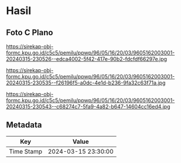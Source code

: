 # Hasil

## Foto C Plano

https://sirekap-obj-formc.kpu.go.id/c5c5/pemilu/ppwp/96/05/16/20/03/9605162003001-20240315-230526--edca4002-5f42-417e-90b2-fdcfdf66297e.jpg

https://sirekap-obj-formc.kpu.go.id/c5c5/pemilu/ppwp/96/05/16/20/03/9605162003001-20240315-230535--f26196f5-a0dc-4e1d-b236-9fa32c63f71a.jpg

https://sirekap-obj-formc.kpu.go.id/c5c5/pemilu/ppwp/96/05/16/20/03/9605162003001-20240315-230543--c68274c7-5fa9-4a82-b647-14604cc16ed4.jpg


## Metadata

| Key        | Value               |
| ---------- | ------------------- |
| Time Stamp | 2024-03-15 23:30:00 |



